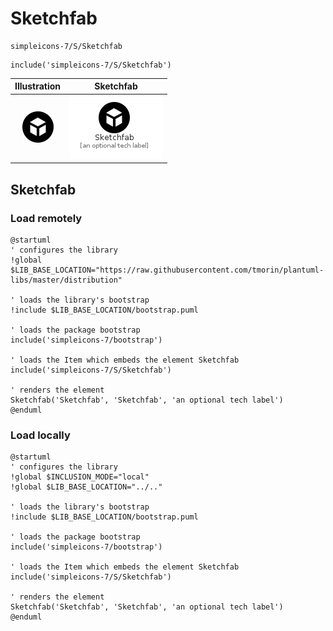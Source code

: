 # Sketchfab


```text
simpleicons-7/S/Sketchfab
```

```text
include('simpleicons-7/S/Sketchfab')
```



| Illustration | Sketchfab |
| :---: | :---: |
| ![illustration for Illustration](../../simpleicons-7/S/Sketchfab.png) | ![illustration for Sketchfab](../../simpleicons-7/S/Sketchfab.Local.png) |




## Sketchfab

### Load remotely
```plantuml
@startuml
' configures the library
!global $LIB_BASE_LOCATION="https://raw.githubusercontent.com/tmorin/plantuml-libs/master/distribution"

' loads the library's bootstrap
!include $LIB_BASE_LOCATION/bootstrap.puml

' loads the package bootstrap
include('simpleicons-7/bootstrap')

' loads the Item which embeds the element Sketchfab
include('simpleicons-7/S/Sketchfab')

' renders the element
Sketchfab('Sketchfab', 'Sketchfab', 'an optional tech label')
@enduml
```

### Load locally
```plantuml
@startuml
' configures the library
!global $INCLUSION_MODE="local"
!global $LIB_BASE_LOCATION="../.."

' loads the library's bootstrap
!include $LIB_BASE_LOCATION/bootstrap.puml

' loads the package bootstrap
include('simpleicons-7/bootstrap')

' loads the Item which embeds the element Sketchfab
include('simpleicons-7/S/Sketchfab')

' renders the element
Sketchfab('Sketchfab', 'Sketchfab', 'an optional tech label')
@enduml
```

